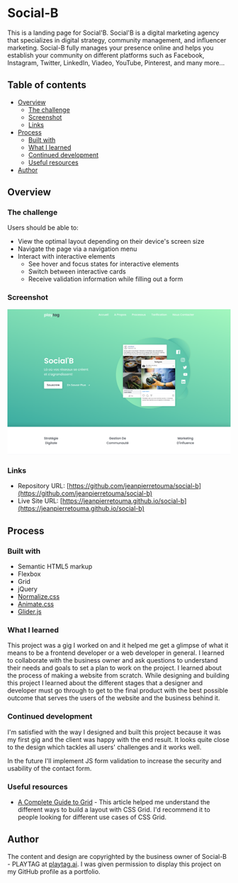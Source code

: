 # Social-B

This is a landing page for Social'B. Social'B is a digital marketing agency that specializes in digital strategy, community management, and influencer marketing. Social-B fully manages your presence online and helps you establish your community on different platforms such as Facebook, Instagram, Twitter, LinkedIn, Viadeo, YouTube, Pinterest, and many more...

## Table of contents

- [Overview](#overview)
  - [The challenge](#the-challenge)
  - [Screenshot](#screenshot)
  - [Links](#links)
- [Process](#process)
  - [Built with](#built-with)
  - [What I learned](#what-i-learned)
  - [Continued development](#continued-development)
  - [Useful resources](#useful-resources)
- [Author](#author)

## Overview

### The challenge

Users should be able to:

- View the optimal layout depending on their device's screen size
- Navigate the page via a navigation menu
- Interact with interactive elements
  - See hover and focus states for interactive elements
  - Switch between interactive cards
  - Receive validation information while filling out a form

### Screenshot

![Desktop preview for the header section of the landing page](./assets/images/desktop-preview.png)

### Links

- Repository URL: [https://github.com/jeanpierretouma/social-b](https://github.com/jeanpierretouma/social-b)
- Live Site URL: [https://jeanpierretouma.github.io/social-b](https://jeanpierretouma.github.io/social-b)

## Process

### Built with

- Semantic HTML5 markup
- Flexbox
- Grid
- jQuery
- [Normalize.css](https://necolas.github.io/normalize.css/)
- [Animate.css](https://github.com/animate-css/animate.css)
- [Glider.js](https://github.com/NickPiscitelli/Glider.js)

### What I learned

This project was a gig I worked on and it helped me get a glimpse of what it means to be a frontend developer or a web developer in general. I learned to collaborate with the business owner and ask questions to understand their needs and goals to set a plan to work on the project. I learned about the process of making a website from scratch. While designing and building this project I learned about the different stages that a designer and developer must go through to get to the final product with the best possible outcome that serves the users of the website and the business behind it.

### Continued development

I'm satisfied with the way I designed and built this project because it was my first gig and the client was happy with the end result. It looks quite close to the design which tackles all users' challenges and it works well.

In the future I'll implement JS form validation to increase the security and usability of the contact form.

### Useful resources

- [A Complete Guide to Grid](https://css-tricks.com/snippets/css/complete-guide-grid) - This article helped me understand the different ways to build a layout with CSS Grid. I'd recommend it to people looking for different use cases of CSS Grid.

## Author

The content and design are copyrighted by the business owner of Social-B - PLAYTAG at [playtag.ai](https://playtag.ai). I was given permission to display this project on my GitHub profile as a portfolio.